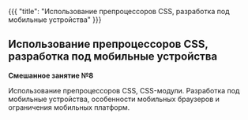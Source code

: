 {{{
	"title": "Использование препроцессоров CSS, разработка под мобильные устройства"
}}}

## Использование препроцессоров CSS, разработка под мобильные устройства
__Смешанное занятие №8__

Использование препроцессоров CSS, CSS-модули. Разработка под мобильные устройства, особенности мобильных браузеров и ограничения мобильных платформ.
